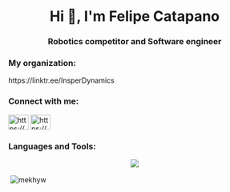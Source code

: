 <h1 align="center">Hi 👋, I'm Felipe Catapano</h1>
<h3 align="center">Robotics competitor and Software engineer</h3>

<h3 align="left">My organization:</h3>
https://linktr.ee/InsperDynamics

<h3 align="left">Connect with me:</h3>
<p align="left">
<a href="https://linkedin.com/in/https://www.linkedin.com/in/felipe-catapano/" target="blank"><img align="center" src="https://raw.githubusercontent.com/rahuldkjain/github-profile-readme-generator/master/src/images/icons/Social/linked-in-alt.svg" alt="https://www.linkedin.com/in/felipe-catapano/" height="30" width="40" /></a>
<a href="https://instagram.com/https://www.instagram.com/fektapano/" target="blank"><img align="center" src="https://raw.githubusercontent.com/rahuldkjain/github-profile-readme-generator/master/src/images/icons/Social/instagram.svg" alt="https://www.instagram.com/fektapano/" height="30" width="40" /></a>
</p>

<h3 align="left">Languages and Tools:</h3>
<p align="center">
  <a href="https://skillicons.dev">
    <img src="https://skillicons.dev/icons?i=ros,linux,raspberrypi,arduino,git,bash,c,cpp,cmake,py,django,flask,java,ruby,rails,js,html,css,aws,gcp,heroku,docker,firebase,mongodb,postgres,sqlite,matlab,tensorflow,idea,vscode" />
  </a>
</p>

<p>&nbsp;<img align="center" src="https://github-readme-stats.vercel.app/api?username=mekhyw&show_icons=true&locale=en&theme=dark" alt="mekhyw" /></p>
